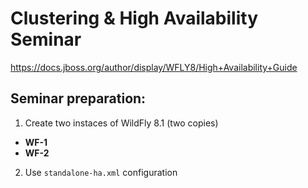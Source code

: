 Clustering & High Availability Seminar
======================================

https://docs.jboss.org/author/display/WFLY8/High+Availability+Guide

Seminar preparation:
--------------------

1. Create two instaces of WildFly 8.1 (two copies)

  * **WF-1**
  * **WF-2**

2. Use `standalone-ha.xml` configuration
